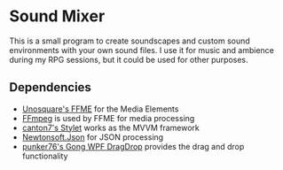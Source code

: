 # Sound Mixer

This is a small program to create soundscapes and custom sound environments with your own sound files.
I use it for music and ambience during my RPG sessions, but it could be used for other purposes.

## Dependencies

- [Unosquare's FFME](https://github.com/unosquare/ffmediaelement) for the Media Elements
- [FFmpeg](https://ffmpeg.org/) is used by FFME for media processing
- [canton7's Stylet](https://github.com/canton7/Stylet) works as the MVVM framework
- [Newtonsoft.Json](https://github.com/JamesNK/Newtonsoft.Json) for JSON processing
- [punker76's Gong WPF DragDrop](https://github.com/punker76/gong-wpf-dragdrop) provides the drag and drop functionality
